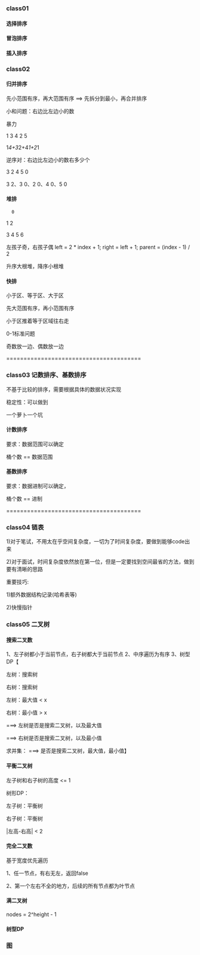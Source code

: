 ### class01 

#### 选择排序

#### 冒泡排序

#### 插入排序


### class02

#### 归并排序

先小范围有序，再大范围有序 ==> 先拆分到最小，再合并排序

小和问题：右边比左边小的数

暴力

1 3 4 2 5 

1*4+3*2+4*1+2*1

逆序对：右边比左边小的数右多少个

3 2 4 5 0

3 2、3 0、2 0、4 0、5 0

#### 堆排

      0
      
  1       2
  
3    4  5   6

左孩子奇，右孩子偶
left = 2 * index + 1;
right = left + 1;
parent = (index - 1) / 2


升序大根堆，降序小根堆

#### 快排

小于区、等于区、大于区

先大范围有序，再小范围有序

小于区推着等于区域往右走

0-1标准问题  

奇数放一边、偶数放一边

=======================================

### class03 记数排序、基数排序

不基于比较的排序，需要根据具体的数据状况实现

稳定性：可以做到

一个萝卜一个坑

#### 计数排序

要求：数据范围可以确定  

桶个数 == 数据范围

#### 基数排序

要求：数据进制可以确定，

桶个数 == 进制

=======================================

### class04 链表

1)对于笔试，不用太在乎空间复杂度，一切为了时间复杂度，要做到能够code出来

2)对于面试，时间复杂度依然放在第一位，但是一定要找到空间最省的方法，做到要有清晰的思路

重要技巧: 

1)额外数据结构记录(哈希表等)

2)快慢指针

### class05 二叉树

#### 搜索二叉数

1、左子树都小于当前节点，右子树都大于当前节点
2、中序遍历为有序
3、树型DP【

左树：搜索树

右树：搜索树

左树：最大值 < x

右树：最小值 > x

===> 左树是否是搜索二叉树，以及最大值

===> 右树是否是搜索二叉树，以及最小值

求并集：
===> 是否是搜索二叉树，最大值，最小值】

#### 平衡二叉树

左子树和右子树的高度 <= 1

树形DP：

左子树：平衡树

右子树：平衡树

|左高-右高| < 2

#### 完全二叉数

 基于宽度优先遍历
 
 1、任一节点，有右无左，返回false
 
 2、第一个左右不全的地方，后续的所有节点都为叶节点

#### 满二叉树

nodes = 2^height - 1

#### 树型DP

### 图





















